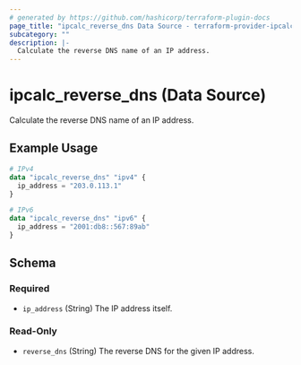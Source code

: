 ```yaml
---
# generated by https://github.com/hashicorp/terraform-plugin-docs
page_title: "ipcalc_reverse_dns Data Source - terraform-provider-ipcalc"
subcategory: ""
description: |-
  Calculate the reverse DNS name of an IP address.
---
```


# ipcalc_reverse_dns (Data Source)

Calculate the reverse DNS name of an IP address.

## Example Usage

```terraform
# IPv4
data "ipcalc_reverse_dns" "ipv4" {
  ip_address = "203.0.113.1"
}

# IPv6
data "ipcalc_reverse_dns" "ipv6" {
  ip_address = "2001:db8::567:89ab"
}
```

<!-- schema generated by tfplugindocs -->
## Schema

### Required

- `ip_address` (String) The IP address itself.

### Read-Only

- `reverse_dns` (String) The reverse DNS for the given IP address.
